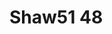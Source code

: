 <a name="material" />

# Shaw51 48
<script type="application/ld+json">
  {
    "@context": "https://schema.org/",
    "@type": "ChemicalSubstance",
    "http://purl.org/dc/terms/conformsTo":
      {
        "@type": "CreativeWork",
        "@id": "https://bioschemas.org/profiles/ChemicalSubstance/0.4-RELEASE/"
      },
    "@id": "https://egonw.github.io/nanowiki/nanowiki78.html#material",
    "name": "Shaw51 48",
    "sameAs: "http://127.0.0.1/mediawiki/index.php/Special:URIResolver/Shaw51_48"
  }
</script>

